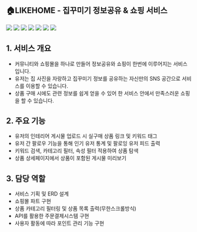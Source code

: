 

## 🏠LIKEHOME - 집꾸미기 정보공유 & 쇼핑 서비스




<img src="https://img.shields.io/badge/java-007396?style=flat&logo=java&logoColor=white"> <img src="https://img.shields.io/badge/html5-E34F26?style=flat&logo=html5&logoColor=white"> <img src="https://img.shields.io/badge/css-1572B6?style=flat&logo=css3&logoColor=white"> 
<img src="https://img.shields.io/badge/javascript-F7DF1E?style=flat&logo=javascript&logoColor=black"> 
<img src="https://img.shields.io/badge/oracle-F80000?style=flat&logo=oracle&logoColor=white"> 
<img src="https://img.shields.io/badge/spring-6DB33F?style=flat&logo=spring&logoColor=white"> 
<img src="https://img.shields.io/badge/bootstrap-7952B3?style=flat&logo=bootstrap&logoColor=white">
<br>

## 1. 서비스 개요

- 커뮤니티와 쇼핑몰을 하나로 만들어 정보공유와 쇼핑이 한번에 이루어지는 서비스입니다.<br>
- 유저는 집 사진을 자랑하고 집꾸미기 정보를 공유하는 자신만의 SNS 공간으로 서비스를 이용할 수 있습니다.<br>
- 상품 구매 시에도 관련 정보를 쉽게 얻을 수 있어 한 서비스 안에서 만족스러운 쇼핑을 할 수 있습니다.<br>

## 2. 주요 기능

- 유저의 인테리어 게시물 업로드 시 실구매 상품 링크 및 키워드 태그
- 유저 간 팔로우 기능을 통해 인기 유저 통계 및 팔로잉 유저 피드 출력
- 키워드 검색, 카테고리 필터, 속성 필터 적용하여 상품 탐색 
- 상품 상세페이지에서 상품이 포함된 게시물 미리보기

## 3. 담당 역할

- 서비스 기획 및 ERD 설계
- 쇼핑몰 파트 구현
- 상품 카테고리 필터링 및 상품 목록 출력(무한스크롤방식)
- API를 활용한 주문결제시스템 구현
- 사용자 활동에 따라 포인트 관리 기능 구현

